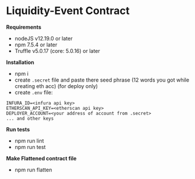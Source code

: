 Liquidity-Event Contract
=================

**Requirements** 

 - nodeJS v12.19.0 or later
- npm 7.5.4 or later
- Truffle v5.0.17 (core: 5.0.16) or later

**Installation**

- npm i
- create `.secret` file and paste there seed phrase (12 words you got while creating eth acc) (for deploy only)
- create `.env` file:
```
INFURA_ID=<infura api key>
ETHERSCAN_API_KEY=<etherscan api key>
DEPLOYER_ACCOUNT=<your address of account from .secret>
... and other keys
```

**Run tests**

- npm run lint
- npm run test

**Make Flattened contract file**

- npm run flatten

